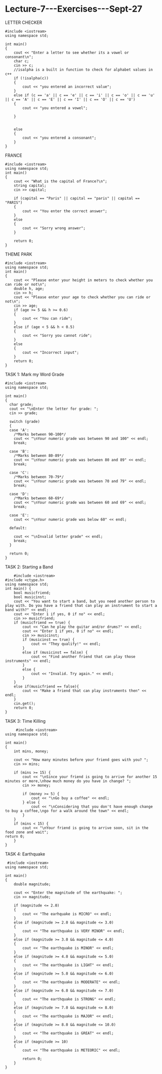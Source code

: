 # Lecture-7---Exercises---Sept-27
LETTER CHECKER

    #include <iostream>
    using namespace std;

    int main()
    {
        cout << "Enter a letter to see whether its a vowel or consonant\n";
        char c;
        cin >> c;
        //isalpha is a built in function to check for alphabet values in c++
        if (!isalpha(c))
        {
            cout << "you entered an incorrect value";
        }
        else if (c == 'a' || c == 'e' || c == 'i' || c == 'o' || c == 'u' || c == 'A' || c == 'E' || c == 'I' || c == 'O' || c == 'U')
        {
            cout << "you entered a vowel";

        }


        else
        {
            cout << "you entered a consonant";
        }
    }
FRANCE

    #include <iostream>
    using namespace std;
    int main()
    {
        cout << "What is the capital of France?\n";
        string capital;
        cin >> capital;

        if (capital == "Paris" || capital == "paris" || capital == "PARIS")
        {
            cout << "You enter the correct answer";
        }
        else 
        {
            cout << "Sorry wrong answer";
        }

        return 0;
    }
THEME PARK

    #include <iostream>
    using namespace std;
    int main()
    {
        cout << "Please enter your height in meters to check whether you can ride or not\n";
        double h, age;
        cin >> h;
        cout << "Please enter your age to check whether you can ride or not\n";
        cin >> age;
        if (age >= 5 && h >= 0.6)
        {
            cout << "You can ride";
        }
        else if (age < 5 && h < 0.5)
        {
            cout << "Sorry you cannot ride";
        }
        else
        {
            cout << "Incorrect input";
        }
        return 0;
    }
TASK 1: Mark my Word Grade

    #include <iostream>
    using namespace std;

    int main()
    {
      char grade;
      cout << "\nEnter the letter for grade: ";
      cin >> grade;

      switch (grade)
      {
      case 'A':
        /*Marks between 90-100*/
        cout << "\nYour numeric grade was between 90 and 100" << endl;
        break;

      case 'B':
        /*Marks between 80-89*/
        cout << "\nYour numeric grade was between 80 and 89" << endl;
        break;

      case 'C':
        /*Marks between 70-79*/
        cout << "\nYour numeric grade was between 70 and 79" << endl;
        break;

      case 'D':
        /*Marks between 60-69*/
        cout << "\nYour numeric grade was between 60 and 69" << endl;
        break;

      case 'E':
        cout << "\nYour numeric grade was below 60" << endl;

      default:

        cout << "\nInvalid letter grade" << endl;
        break;
      }

      return 0;
    }
  
 TASK 2: Starting a Band
 
        #include <iostream>
    #include <ctype.h>
    using namespace std;
    int main() {
        bool musicfriend;
        bool musicinst;
        cout << "You want to start a band, but you need another person to play with. Do you have a friend that can play an instrument to start a band with?" << endl;
        cout << "Enter 1 if yes, 0 if no" << endl;
        cin >> musicfriend;
        if (musicfriend == true) {
            cout << "Can he play the guitar and/or drums?" << endl;
            cout << "Enter 1 if yes, 0 if no" << endl;
            cin >> musicinst;
            if (musicinst == true) {
                cout << "They qualify!" << endl;
            }
            else if (musicinst == false) {
                cout << "Find another friend that can play those instruments" << endl;
            }
            else {
                cout << "Invalid. Try again." << endl;
            }
        }
        else if(musicfriend == false){
            cout << "Make a friend that can play instruments then" << endl;
        }
        cin.get();
        return 0;
    }

  
  TASK 3: Time Killing
  
         #include <iostream>
    using namespace std;

    int main()
    {
        int mins, money;

        cout << "How many minutes before your friend goes with you? ";
        cin >> mins;

        if (mins >= 15) {
            cout << "\nSince your friend is going to arrive for another 15 minutes or more,\nhow much money do you have in change? ";
            cin >> money;

            if (money >= 5) {
                cout << "\nGo buy a coffee" << endl;
            } else {
                cout << "\nConsidering that you don't have enough change to buy a coffee,\ngo for a walk around the town" << endl;
            }
        }
        if (mins < 15) {
            cout << "\nYour friend is going to arrive soon, sit in the food zone and wait";
    return 0;
        }
    }
 
 TASK 4: Earthquake
 
     #include <iostream>
    using namespace std;

    int main()
    {
        double magnitude;

        cout << "Enter the magnitude of the earthquake: ";
        cin >> magnitude;

        if (magnitude <= 2.0)
        {
            cout << "The earhquake is MICRO" << endl;
        }
        else if (magnitude >= 2.0 && magnitude <= 3.0)
        {
            cout << "The earthquake is VERY MINOR" << endl;
        }
        else if (magnitude >= 3.0 && magnitude <= 4.0)
        {
            cout << "The earthquake is MINOR" << endl;
        }
        else if (magnitude >= 4.0 && magnitude <= 5.0)
        {
            cout << "The earthquake is LIGHT" << endl;
        }
        else if (magnitude >= 5.0 && magnitude <= 6.0)
        {
            cout << "The earthquake is MODERATE" << endl;
        }
        else if (magnitude >= 6.0 && magnitude <= 7.0)
        {
            cout << "The earthquake is STRONG" << endl;
        }
        else if (magnitude >= 7.0 && magnitude <= 8.0)
        {
            cout << "The earthquake is MAJOR" << endl;
        }
        else if (magnitude >= 8.0 && magnitude <= 10.0)
        {
            cout << "The earthquake is GREAT" << endl;
        }
        else if (magnitude >= 10)
        {
            cout << "The earthquake is METEORIC" << endl;

            return 0;
        }
    }
